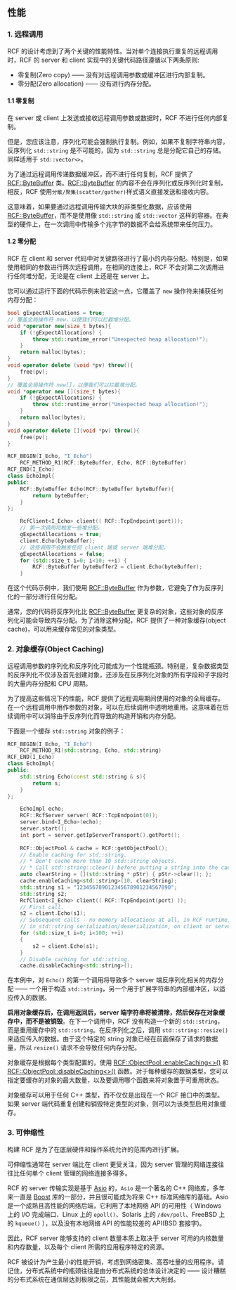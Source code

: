 <!--
 * @Author: haoluo
 * @Date: 2019-07-16 10:25:41
 * @LastEditors: haoluo
 * @LastEditTime: 2019-07-17 16:05:37
 * @Description: file content
 -->
## 性能
### 1. 远程调用
RCF 的设计考虑到了两个关键的性能特性。当对单个连接执行重复的远程调用时，RCF 的 server 和 client 实现中的关键代码路径遵循以下两条原则:
- 零复制(Zero copy) —— 没有对远程调用参数或缓冲区进行内部复制。
- 零分配(Zero allocation) —— 没有进行内存分配。
#### 1.1 零复制
在 server 或 client 上发送或接收远程调用参数或数据时，RCF 不进行任何内部复制。

但是，您应该注意，序列化可能会强制执行复制。例如，如果不复制字符串内容，反序列化 `std::string` 是不可能的，因为 `std::string` 总是分配它自己的存储。同样适用于 `std::vector<>`。

为了通过远程调用传递数据缓冲区，而不进行任何复制，RCF 提供了 [RCF::ByteBuffer](http://www.deltavsoft.com/doc/class_r_c_f_1_1_byte_buffer.html) 类。[RCF::ByteBuffer](http://www.deltavsoft.com/doc/class_r_c_f_1_1_byte_buffer.html) 的内容不会在序列化或反序列化时复制，相反，RCF 使用`分散/聚集(scatter/gather)`样式语义直接发送和接收内容。

这意味着，如果要通过远程调用传输大块的非类型化数据，应该使用 [RCF::ByteBuffer](http://www.deltavsoft.com/doc/class_r_c_f_1_1_byte_buffer.html)，而不是使用像 `std::string` 或 `std::vector` 这样的容器。在典型的硬件上，在一次调用中传输多个兆字节的数据不会给系统带来任何压力。

#### 1.2 零分配
RCF 在 client 和 server 代码中对关键路径进行了最小的内存分配。特别是，如果使用相同的参数进行两次远程调用，在相同的连接上，RCF 不会对第二次调用进行任何堆分配，无论是在 client 上还是在 server 上。

您可以通过运行下面的代码示例来验证这一点，它覆盖了 `new` 操作符来捕获任何内存分配：
```cpp
bool gExpectAllocations = true;
// 覆盖全局操作符 new，以便我们可以拦截堆分配。
void *operator new(size_t bytes){
    if (!gExpectAllocations) {
        throw std::runtime_error("Unexpected heap allocation!");
    }
    return malloc(bytes);
}
void operator delete (void *pv) throw(){
    free(pv);
}
// 覆盖全局操作符 new[]，以便我们可以拦截堆分配。
void *operator new [](size_t bytes){
    if (!gExpectAllocations) {
        throw std::runtime_error("Unexpected heap allocation!");
    }
    return malloc(bytes);
}
void operator delete [](void *pv) throw(){
    free(pv);
}
```
```cpp
RCF_BEGIN(I_Echo, "I_Echo")
    RCF_METHOD_R1(RCF::ByteBuffer, Echo, RCF::ByteBuffer)
RCF_END(I_Echo)
class EchoImpl{
public:
    RCF::ByteBuffer Echo(RCF::ByteBuffer byteBuffer){
        return byteBuffer;
    }
};
```
```cpp
    RcfClient<I_Echo> client(( RCF::TcpEndpoint(port)));
    // 第一次调用将触发一些堆分配。
    gExpectAllocations = true;
    client.Echo(byteBuffer);
    // 这些调用不会触发任何 client 端或 server 端堆分配。
    gExpectAllocations = false;
    for (std::size_t i=0; i<10; ++i) {
        RCF::ByteBuffer byteBuffer2 = client.Echo(byteBuffer);
    }
```
在这个代码示例中，我们使用 [RCF::ByteBuffer](http://www.deltavsoft.com/doc/class_r_c_f_1_1_byte_buffer.html) 作为参数，它避免了作为反序列化的一部分进行任何分配。

通常，您的代码将反序列化比 [RCF::ByteBuffer](http://www.deltavsoft.com/doc/class_r_c_f_1_1_byte_buffer.html) 更复杂的对象，这些对象的反序列化可能会导致内存分配。为了消除这种分配，RCF 提供了一种对象缓存(object cache)，可以用来缓存常见的对象类型。

### 2. 对象缓存(Object Caching)
远程调用参数的序列化和反序列化可能成为一个性能瓶颈。特别是，复杂数据类型的反序列化不仅涉及首先创建对象，还涉及在反序列化对象的所有字段和子字段时的大量内存分配和 CPU 周期。

为了提高这些情况下的性能，RCF 提供了远程调用期间使用的对象的全局缓存。在一个远程调用中用作参数的对象，可以在后续调用中透明地重用。这意味着在后续调用中可以消除由于反序列化而导致的构造开销和内存分配。

下面是一个缓存 `std::string` 对象的例子：
```cpp
RCF_BEGIN(I_Echo, "I_Echo")
    RCF_METHOD_R1(std::string, Echo, std::string)
RCF_END(I_Echo)
class EchoImpl{
public:
    std::string Echo(const std::string & s){
        return s;
    }
};
```
```cpp
    EchoImpl echo;
    RCF::RcfServer server( RCF::TcpEndpoint(0));
    server.bind<I_Echo>(echo);
    server.start();
    int port = server.getIpServerTransport().getPort();
    
    RCF::ObjectPool & cache = RCF::getObjectPool();
    // Enable caching for std::string.
    // * Don't cache more than 10 std::string objects.
    // * Call std::string::clear() before putting a string into the cache.
    auto clearString = [](std::string * pStr) { pStr->clear(); };
    cache.enableCaching<std::string>(10, clearString);
    std::string s1 = "123456789012345678901234567890";
    std::string s2;
    RcfClient<I_Echo> client(( RCF::TcpEndpoint(port) ));
    // First call.
    s2 = client.Echo(s1);
    // Subsequent calls - no memory allocations at all, in RCF runtime, or 
    // in std::string serialization/deserialization, on client or server.
    for (std::size_t i=0; i<100; ++i)
    {
        s2 = client.Echo(s1);
    }
    // Disable caching for std::string.
    cache.disableCaching<std::string>();
```
在本例中，对 `Echo()` 的第一个调用将导致多个 server 端反序列化相关的内存分配 —— 一个用于构造 `std::string`，另一个用于扩展字符串的内部缓冲区，以适应传入的数据。

**启用对象缓存后，在调用返回后，server 端字符串将被清除，然后保存在对象缓存中，而不是被销毁**。在下一个调用中，RCF 没有构造一个新的 `std::string`，而是重用缓存中的 `std::string`。在反序列化之后，调用 `std::string::resize()` 来适应传入的数据。由于这个特定的 string 对象已经在前面保存了请求的数据量，所以 `resize()` 请求不会导致任何内存分配。

对象缓存是根据每个类型配置的，使用 [RCF::ObjectPool::enableCaching<>()](http://www.deltavsoft.com/doc/class_r_c_f_1_1_object_pool.html#ab0729ea93ed136d2a991a8f7076c235e)  和 [RCF::ObjectPool::disableCaching<>()](http://www.deltavsoft.com/doc/class_r_c_f_1_1_object_pool.html#a102c01a6abae103bf1afc7455bf21387) 函数。对于每种缓存的数据类型，您可以指定要缓存的对象的最大数量，以及要调用哪个函数来将对象置于可重用状态。

对象缓存可以用于任何 C++ 类型，而不仅仅是出现在一个 RCF 接口中的类型。如果 server 端代码重复创建和销毁特定类型的对象，则可以为该类型启用对象缓存。

### 3. 可伸缩性
构建 RCF 是为了在底层硬件和操作系统允许的范围内进行扩展。

可伸缩性通常在 server 端比在 client 更受关注，因为 server 管理的网络连接往往比任何单个 client 管理的网络连接多得多。

RCF 的 server 传输实现是基于 [Asio](http://think-async.com/Asio/AsioStandalone) 的，`Asio` 是一个著名的 C++ 网络库，多年来一直是  [Boost](http://www.boost.org/libs/asio) 库的一部分，并且很可能成为将来 C++ 标准网络库的基础。Asio 是一个成熟且高性能的网络后端，它利用了本地网络 API 的可用性（ Windows 上的 I/O 完成端口、Linux 上的 `epoll()`、Solaris 上的 `/dev/poll`、FreeBSD 上的 `kqueue()` ），以及没有本地网络 API 的性能较差的 API(BSD 套接字)。

因此，RCF server 能够支持的 client 数量本质上取决于 server 可用的内核数量和内存数量，以及每个 client 所需的应用程序特定的资源。

RCF 被设计为产生最小的性能开销，考虑到网络密集、高吞吐量的应用程序。请记住，分布式系统中的瓶颈往往是由分布式系统的总体设计决定的 —— 设计糟糕的分布式系统在通信层达到极限之前，其性能就会被大大削弱。